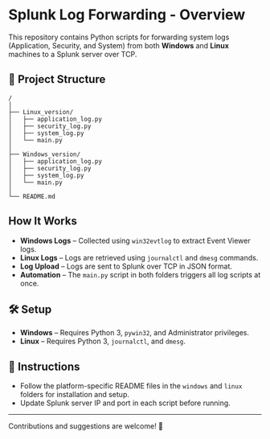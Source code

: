 # Splunk Log Forwarding - Overview  

This repository contains Python scripts for forwarding system logs (Application, Security, and System) from both **Windows** and **Linux** machines to a Splunk server over TCP.  

## 📂 Project Structure  
```
/  
│  
├── Linux_version/  
│   ├── application_log.py  
│   ├── security_log.py  
│   ├── system_log.py  
│   └── main.py  
│  
├── Windows_version/  
│   ├── application_log.py  
│   ├── security_log.py  
│   ├── system_log.py  
│   └── main.py  
│  
└── README.md  
```  

## How It Works  
- **Windows Logs** – Collected using `win32evtlog` to extract Event Viewer logs.  
- **Linux Logs** – Logs are retrieved using `journalctl` and `dmesg` commands.  
- **Log Upload** – Logs are sent to Splunk over TCP in JSON format.  
- **Automation** – The `main.py` script in both folders triggers all log scripts at once.  

## 🛠️ Setup  
- **Windows** – Requires Python 3, `pywin32`, and Administrator privileges.  
- **Linux** – Requires Python 3, `journalctl`, and `dmesg`.  

## 📘 Instructions  
- Follow the platform-specific README files in the `windows` and `linux` folders for installation and setup.  
- Update Splunk server IP and port in each script before running.  

---

Contributions and suggestions are welcome! 🚧